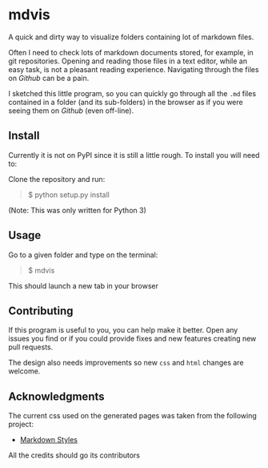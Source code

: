 mdvis
=====

A quick and dirty way to visualize folders containing lot of markdown files. 

Often I need to check lots of markdown documents stored, for example, in git repositories. Opening and reading those files in a text editor, while an easy task, is not a pleasant reading experience. Navigating through the files on _Github_ can be a pain.

I sketched this little program, so you can quickly go through all the `.md` files contained in a folder (and its sub-folders) in the browser as if you were seeing them on _Github_ (even off-line).


## Install

Currently it is not on PyPI since it is still a little rough. To install you will need to:

Clone the repository and run:

> $ python setup.py install

(Note: This was only written for Python 3)

## Usage

Go to a given folder and type on the terminal:

> $ mdvis

This should launch a new tab in your browser


## Contributing

If this program is useful to you, you can help make it better. Open any issues you find or if you could provide fixes and new features creating new pull requests.

The design also needs improvements so new `css` and `html` changes are welcome.

## Acknowledgments

The current css used on the generated pages was taken from the following project:

* [Markdown Styles](https://github.com/mixu/markdown-styles)

All the credits should go its contributors
